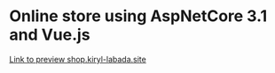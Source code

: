 # Online store using **AspNetCore 3.1** and **Vue.js**

[Link to preview shop.kiryl-labada.site](https://shop.kiryl-labada.site/)
